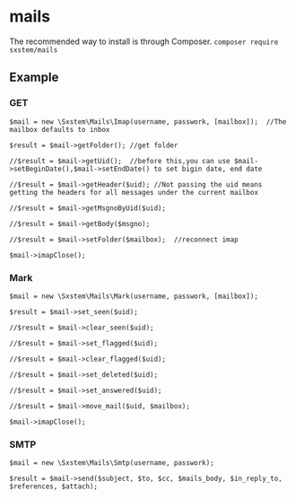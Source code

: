 # mails


The recommended way to install is through Composer.
```composer require sxstem/mails```


## Example
### GET
```
$mail = new \Sxstem\Mails\Imap(username, passwork, [mailbox]);  //The mailbox defaults to inbox

$result = $mail->getFolder(); //get folder

//$result = $mail->getUid();  //before this,you can use $mail->setBeginDate(),$mail->setEndDate() to set bigin date, end date

//$result = $mail->getHeader($uid); //Not passing the uid means getting the headers for all messages under the current mailbox

//$result = $mail->getMsgnoByUid($uid);

//$result = $mail->getBody($msgno);

//$result = $mail->setFolder($mailbox);  //reconnect imap

$mail->imapClose();
```


### Mark
```
$mail = new \Sxstem\Mails\Mark(username, passwork, [mailbox]);

$result = $mail->set_seen($uid);

//$result = $mail->clear_seen($uid);

//$result = $mail->set_flagged($uid);

//$result = $mail->clear_flagged($uid);

//$result = $mail->set_deleted($uid);

//$result = $mail->set_answered($uid);

//$result = $mail->move_mail($uid, $mailbox);

$mail->imapClose();
```

### SMTP
```
$mail = new \Sxstem\Mails\Smtp(username, passwork);

$result = $mail->send($subject, $to, $cc, $mails_body, $in_reply_to, $references, $attach);
```
